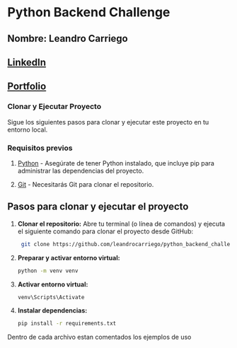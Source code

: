 # Python Backend Challenge 

## Nombre: Leandro Carriego
## [LinkedIn](https://www.linkedin.com/in/leandro-carriego/)
## [Portfolio](https://portfolio-leandro-carriego.site/)



### Clonar y Ejecutar Proyecto

Sigue los siguientes pasos para clonar y ejecutar este proyecto en tu entorno local.

### Requisitos previos

1. [Python](https://www.python.org/) - Asegúrate de tener Python instalado, que incluye pip para administrar las dependencias del proyecto.

3. [Git](https://git-scm.com/) - Necesitarás Git para clonar el repositorio.

## Pasos para clonar y ejecutar el proyecto

1. **Clonar el repositorio:**
   Abre tu terminal (o línea de comandos) y ejecuta el siguiente comando para clonar el proyecto desde GitHub:

   ```bash data-copyable
    git clone https://github.com/leandrocarriego/python_backend_challenge_inceptia.git

2. **Preparar y activar entorno virtual:**
    
    ```bash data-copyable
   python -m venv venv


3. **Activar entorno virtual:**
    
    ```bash data-copyable
   venv\Scripts\Activate
   
4. **Instalar dependencias:**
    
    ```bash data-copyable
   pip install -r requirements.txt


Dentro de cada archivo estan comentados los ejemplos de uso

